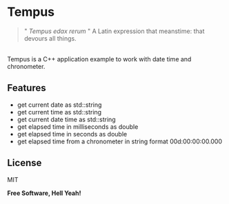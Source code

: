 # Tempus

> " _Tempus edax rerum_ "
A Latin expression that meanstime: that devours all things.

\
Tempus is a C++ application example to work with date time and chronometer.

## Features

- get current date as std::string
- get current time as std::string
- get current date time as std::string
- get elapsed time in milliseconds as double
- get elapsed time in seconds as double
- get elapsed time from a chronometer in string format 00d:00:00:00.000


## License

MIT

**Free Software, Hell Yeah!**
